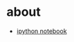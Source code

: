 # about

* [ipython notebook](http://nbviewer.ipython.org/github/gditzler/fs-times/blob/master/FS-Times.ipynb)
